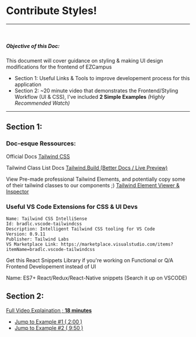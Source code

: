 <h1>Contribute Styles!</h1>
<hr>
<br/>
<h5>Objective of this Doc:</h5>
This document will cover guidance on styling & making UI design modifications for the frontend of EZCampus
<ul>
<li>Section 1: Useful Links & Tools to improve developement process for this application</li>
<li>Section 2: ~20 minute video that demonstrates the Frontend/Styling Workflow (UI & CSS), I've included <b>2 Simple Examples</b> <i>(Highly Recommended Watch)</i>   </li>
</ul>

<hr>
<h2>Section 1:</h2>
<h3>Doc-esque Ressources:</h3>

<span>Official Docs</span> <a href="https://tailwindui.com/components">Tailwind CSS</a>

<span>Tailwind Class List Docs</span> <a href="https://tailwind.build/classes">Tailwind.Build (Better Docs / Live Preview)</a>

<span>View Pre-made professional Tailwind Elements, and potentially copy some of their tailwind classes to our components ;)</span> <a href="https://shuffle.dev/components/tailwind?utm_source=tailwind&utm_medium=class-item">Tailwind Element Viewer & Inspector</a>

<h3>Useful VS Code Extensions for CSS & UI Devs</h3>

```
Name: Tailwind CSS IntelliSense
Id: bradlc.vscode-tailwindcss
Description: Intelligent Tailwind CSS tooling for VS Code
Version: 0.9.11
Publisher: Tailwind Labs
VS Marketplace Link: https://marketplace.visualstudio.com/items?itemName=bradlc.vscode-tailwindcss
```


<p> Get this React Snippets Library if you're working on Functional or Q/A Frontend Developement instead of UI</p>
Name: ES7+ React/Redux/React-Native snippets (Search it up on VSCODE)


<h2>Section 2:</h2>

  <a href="https://www.youtube.com/embed/ZnsgHqdxeKg">Full Video Explaination ; <b>18 minutes </b> </a>
  <br>
  <ul>
    <li><a href="https://youtu.be/ZnsgHqdxeKg?t=120">Jump to Example #1 ( 2:00 )</a></li>
    <li><a href="https://youtu.be/ZnsgHqdxeKg?t=593">Jump to Example #2 ( 9:50 )</a></li>
  </ul>
